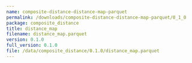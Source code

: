 ```yaml
---
name: composite-distance-distance-map-parquet
permalink: /downloads/composite-distance-distance-map-parquet/0_1_0
package: composite_distance
title: distance_map
filename: distance_map.parquet
version: 0.1.0
full_version: 0.1.0
file: /data/composite_distance/0.1.0/distance_map.parquet
---
```

